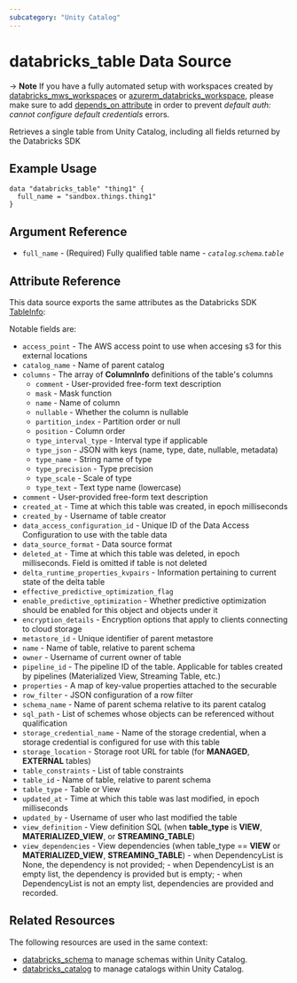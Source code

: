 ```yaml
---
subcategory: "Unity Catalog"
---
```

# databricks_table Data Source

-> **Note** If you have a fully automated setup with workspaces created by [databricks_mws_workspaces](../resources/mws_workspaces.md) or [azurerm_databricks_workspace](https://registry.terraform.io/providers/hashicorp/azurerm/latest/docs/resources/databricks_workspace), please make sure to add [depends_on attribute](../guides/troubleshooting.md#data-resources-and-authentication-is-not-configured-errors) in order to prevent _default auth: cannot configure default credentials_ errors.

Retrieves a single table from Unity Catalog, including all fields returned by the Databricks SDK

## Example Usage
```hcl
data "databricks_table" "thing1" {
  full_name = "sandbox.things.thing1"
}
```

## Argument Reference

* `full_name` - (Required) Fully qualified table name - *`catalog`.`schema`.`table`*

## Attribute Reference

This data source exports the same attributes as the Databricks SDK [TableInfo](https://pkg.go.dev/github.com/databricks/databricks-sdk-go/service/catalog#TableInfo):

Notable fields are:
* `access_point` - The AWS access point to use when accesing s3 for this external locations
* `catalog_name` - Name of parent catalog
* `columns` - The array of __ColumnInfo__ definitions of the table's columns
  * `comment` - User-provided free-form text description
  * `mask` - Mask function
  * `name` - Name of column
  * `nullable` - Whether the column is nullable
  * `partition_index` - Partition order or null
  * `position` - Column order
  * `type_interval_type` - Interval type if applicable
  * `type_json` - JSON with keys (name, type, date, nullable, metadata)
  * `type_name` - String name of type
  * `type_precision` - Type precision
  * `type_scale` - Scale of type
  * `type_text` - Text type name (lowercase)
* `comment` - User-provided free-form text description
* `created_at` - Time at which this table was created, in epoch milliseconds
* `created_by` - Username of table creator
* `data_access_configuration_id` - Unique ID of the Data Access Configuration to use with the table data
* `data_source_format` - Data source format
* `deleted_at` - Time at which this table was deleted, in epoch milliseconds. Field is omitted if table is not deleted
* `delta_runtime_properties_kvpairs` - Information pertaining to current state of the delta table
* `effective_predictive_optimization_flag`
* `enable_predictive_optimization` - Whether predictive optimization should be enabled for this object and objects under it
* `encryption_details` - Encryption options that apply to clients connecting to cloud storage
* `metastore_id` - Unique identifier of parent metastore
* `name` - Name of table, relative to parent schema
* `owner` - Username of current owner of table
* `pipeline_id` - The pipeline ID of the table. Applicable for tables created by pipelines (Materialized View, Streaming Table, etc.)
* `properties` - A map of key-value properties attached to the securable
* `row_filter` - JSON configuration of a row filter
* `schema_name` - Name of parent schema relative to its parent catalog
* `sql_path` - List of schemes whose objects can be referenced without qualification
* `storage_credential_name` - Name of the storage credential, when a storage credential is configured for use with this table
* `storage_location` - Storage root URL for table (for **MANAGED**, **EXTERNAL** tables)
* `table_constraints` - List of table constraints
* `table_id` - Name of table, relative to parent schema
* `table_type` - Table or View
* `updated_at` - Time at which this table was last modified, in epoch milliseconds
* `updated_by` - Username of user who last modified the table
* `view_definition` - View definition SQL (when __table_type__ is **VIEW**, **MATERIALIZED_VIEW**, or **STREAMING_TABLE**)
* `view_dependencies` - View dependencies (when table_type == **VIEW** or **MATERIALIZED_VIEW**, **STREAMING_TABLE**) - when DependencyList is None, the dependency is not provided; - when DependencyList is an empty list, the dependency is provided but is empty; - when DependencyList is not an empty list, dependencies are provided and recorded.

## Related Resources

The following resources are used in the same context:

* [databricks_schema](../resources/schema.md) to manage schemas within Unity Catalog.
* [databricks_catalog](../resources/catalog.md) to manage catalogs within Unity Catalog.

